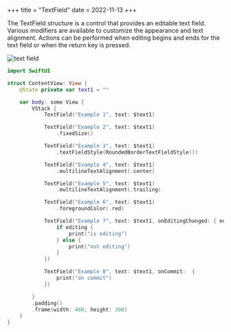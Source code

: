 +++
title = "TextField"
date = 2022-11-13
+++

The TextField structure is a control that provides an editable text field. Various modifiers are available to customize the appearance and text alignment. Actions can be performed when editing begins and ends for the text field or when the return key is pressed.

<p><img src="/img/textfield.png" style="max-width:400px;" alt="text field"></p>

```swift
import SwiftUI

struct ContentView: View {
    @State private var text1 = ""

    var body: some View {
        VStack {
            TextField("Example 1", text: $text1)

            TextField("Example 2", text: $text1)
                .fixedSize()

            TextField("Example 3", text: $text1)
                .textFieldStyle(RoundedBorderTextFieldStyle())

            TextField("Example 4", text: $text1)
                .multilineTextAlignment(.center)

            TextField("Example 5", text: $text1)
                .multilineTextAlignment(.trailing)

            TextField("Example 6", text: $text1)
                .foregroundColor(.red)

            TextField("Example 7", text: $text1, onEditingChanged: { editing in
                if editing {
                    print("is editing")
                } else {
                    print("not editing")
                }
            })

            TextField("Example 8", text: $text1, onCommit:  {
                print("on commit")
            })

        }
        .padding()
        .frame(width: 480, height: 300)
    }
}
```
